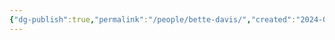 ```yaml
---
{"dg-publish":true,"permalink":"/people/bette-davis/","created":"2024-03-13","updated":"2024-03-13"}
---
```


